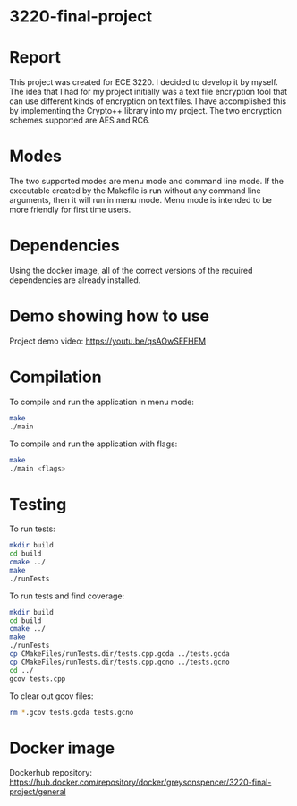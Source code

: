 # 3220-final-project

# Report
This project was created for ECE 3220. I decided to develop it by myself. The idea that I had for my project initially was a text file encryption tool that can use different kinds of encryption on text files. I have accomplished this by implementing the Crypto++ library into my project. The two encryption schemes supported are AES and RC6. 

# Modes
The two supported modes are menu mode and command line mode. If the executable created by the Makefile is run without any command line arguments, then it will run in menu mode. Menu mode is intended to be more friendly for first time users.

# Dependencies
Using the docker image, all of the correct versions of the required dependencies are already installed.

# Demo showing how to use
Project demo video: https://youtu.be/qsAOwSEFHEM 

# Compilation
To compile and run the application in menu mode:

```bash
make
./main
```

To compile and run the application with flags:

```bash
make
./main <flags>
```

# Testing
To run tests:

```bash
mkdir build
cd build
cmake ../
make
./runTests
```

To run tests and find coverage:

```bash
mkdir build
cd build
cmake ../
make
./runTests
cp CMakeFiles/runTests.dir/tests.cpp.gcda ../tests.gcda
cp CMakeFiles/runTests.dir/tests.cpp.gcno ../tests.gcno
cd ../
gcov tests.cpp
```

To clear out gcov files:

```bash
rm *.gcov tests.gcda tests.gcno
```

# Docker image
Dockerhub repository: 
https://hub.docker.com/repository/docker/greysonspencer/3220-final-project/general